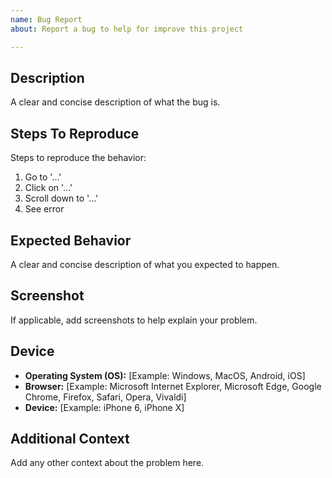 ```yaml
---
name: Bug Report
about: Report a bug to help for improve this project

---
```


## Description
A clear and concise description of what the bug is.

## Steps To Reproduce
Steps to reproduce the behavior:
1. Go to '...'
2. Click on '...'
3. Scroll down to '...'
4. See error

## Expected Behavior
A clear and concise description of what you expected to happen.

## Screenshot
If applicable, add screenshots to help explain your problem.

## Device
- **Operating System (OS):** [Example: Windows, MacOS, Android, iOS]
- **Browser:** [Example: Microsoft Internet Explorer, Microsoft Edge, Google Chrome, Firefox, Safari, Opera, Vivaldi]
- **Device:** [Example: iPhone 6, iPhone X]

## Additional Context
Add any other context about the problem here.
